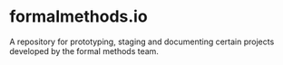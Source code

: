 # formalmethods.io

A repository for prototyping, staging and documenting certain projects developed by the formal methods team.
